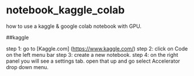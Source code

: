 # notebook_kaggle_colab

how to use a kaggle & google colab notebook with GPU.

##kaggle

step 1: go to [Kaggle.com] (https://www.kaggle.com/)
step 2: click on Code on the left menu bar
step 3: create a new notebook.
step 4: on the right panel you will see a settings tab. open that up and go select Accelerator drop down menu.

